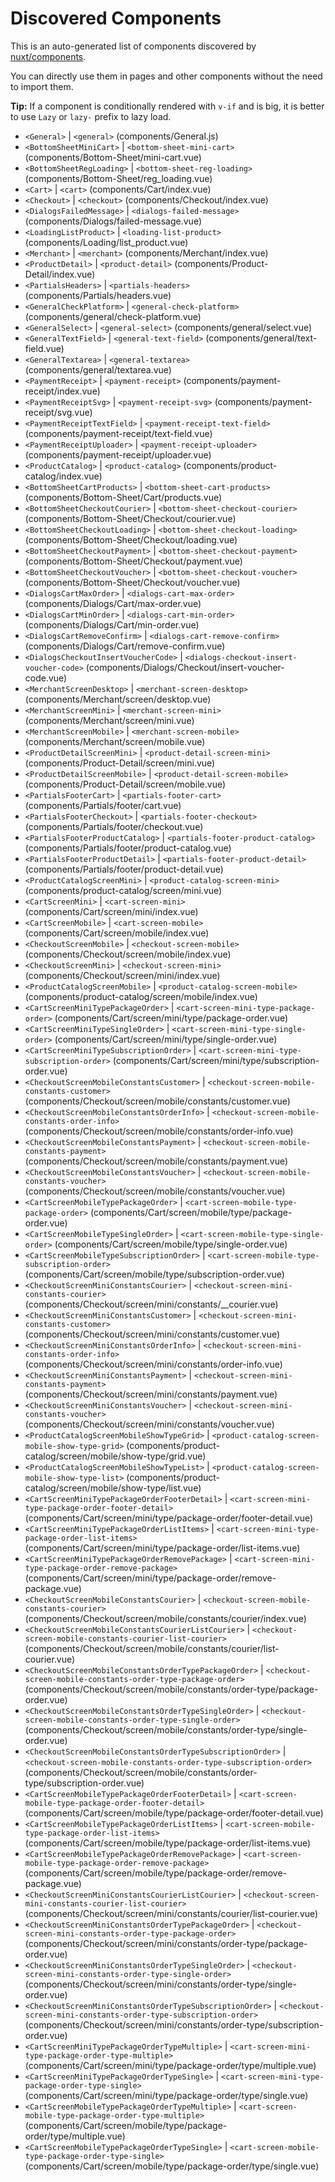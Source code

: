 # Discovered Components

This is an auto-generated list of components discovered by [nuxt/components](https://github.com/nuxt/components).

You can directly use them in pages and other components without the need to import them.

**Tip:** If a component is conditionally rendered with `v-if` and is big, it is better to use `Lazy` or `lazy-` prefix to lazy load.

- `<General>` | `<general>` (components/General.js)
- `<BottomSheetMiniCart>` | `<bottom-sheet-mini-cart>` (components/Bottom-Sheet/mini-cart.vue)
- `<BottomSheetRegLoading>` | `<bottom-sheet-reg-loading>` (components/Bottom-Sheet/reg_loading.vue)
- `<Cart>` | `<cart>` (components/Cart/index.vue)
- `<Checkout>` | `<checkout>` (components/Checkout/index.vue)
- `<DialogsFailedMessage>` | `<dialogs-failed-message>` (components/Dialogs/failed-message.vue)
- `<LoadingListProduct>` | `<loading-list-product>` (components/Loading/list_product.vue)
- `<Merchant>` | `<merchant>` (components/Merchant/index.vue)
- `<ProductDetail>` | `<product-detail>` (components/Product-Detail/index.vue)
- `<PartialsHeaders>` | `<partials-headers>` (components/Partials/headers.vue)
- `<GeneralCheckPlatform>` | `<general-check-platform>` (components/general/check-platform.vue)
- `<GeneralSelect>` | `<general-select>` (components/general/select.vue)
- `<GeneralTextField>` | `<general-text-field>` (components/general/text-field.vue)
- `<GeneralTextarea>` | `<general-textarea>` (components/general/textarea.vue)
- `<PaymentReceipt>` | `<payment-receipt>` (components/payment-receipt/index.vue)
- `<PaymentReceiptSvg>` | `<payment-receipt-svg>` (components/payment-receipt/svg.vue)
- `<PaymentReceiptTextField>` | `<payment-receipt-text-field>` (components/payment-receipt/text-field.vue)
- `<PaymentReceiptUploader>` | `<payment-receipt-uploader>` (components/payment-receipt/uploader.vue)
- `<ProductCatalog>` | `<product-catalog>` (components/product-catalog/index.vue)
- `<BottomSheetCartProducts>` | `<bottom-sheet-cart-products>` (components/Bottom-Sheet/Cart/products.vue)
- `<BottomSheetCheckoutCourier>` | `<bottom-sheet-checkout-courier>` (components/Bottom-Sheet/Checkout/courier.vue)
- `<BottomSheetCheckoutLoading>` | `<bottom-sheet-checkout-loading>` (components/Bottom-Sheet/Checkout/loading.vue)
- `<BottomSheetCheckoutPayment>` | `<bottom-sheet-checkout-payment>` (components/Bottom-Sheet/Checkout/payment.vue)
- `<BottomSheetCheckoutVoucher>` | `<bottom-sheet-checkout-voucher>` (components/Bottom-Sheet/Checkout/voucher.vue)
- `<DialogsCartMaxOrder>` | `<dialogs-cart-max-order>` (components/Dialogs/Cart/max-order.vue)
- `<DialogsCartMinOrder>` | `<dialogs-cart-min-order>` (components/Dialogs/Cart/min-order.vue)
- `<DialogsCartRemoveConfirm>` | `<dialogs-cart-remove-confirm>` (components/Dialogs/Cart/remove-confirm.vue)
- `<DialogsCheckoutInsertVoucherCode>` | `<dialogs-checkout-insert-voucher-code>` (components/Dialogs/Checkout/insert-voucher-code.vue)
- `<MerchantScreenDesktop>` | `<merchant-screen-desktop>` (components/Merchant/screen/desktop.vue)
- `<MerchantScreenMini>` | `<merchant-screen-mini>` (components/Merchant/screen/mini.vue)
- `<MerchantScreenMobile>` | `<merchant-screen-mobile>` (components/Merchant/screen/mobile.vue)
- `<ProductDetailScreenMini>` | `<product-detail-screen-mini>` (components/Product-Detail/screen/mini.vue)
- `<ProductDetailScreenMobile>` | `<product-detail-screen-mobile>` (components/Product-Detail/screen/mobile.vue)
- `<PartialsFooterCart>` | `<partials-footer-cart>` (components/Partials/footer/cart.vue)
- `<PartialsFooterCheckout>` | `<partials-footer-checkout>` (components/Partials/footer/checkout.vue)
- `<PartialsFooterProductCatalog>` | `<partials-footer-product-catalog>` (components/Partials/footer/product-catalog.vue)
- `<PartialsFooterProductDetail>` | `<partials-footer-product-detail>` (components/Partials/footer/product-detail.vue)
- `<ProductCatalogScreenMini>` | `<product-catalog-screen-mini>` (components/product-catalog/screen/mini.vue)
- `<CartScreenMini>` | `<cart-screen-mini>` (components/Cart/screen/mini/index.vue)
- `<CartScreenMobile>` | `<cart-screen-mobile>` (components/Cart/screen/mobile/index.vue)
- `<CheckoutScreenMobile>` | `<checkout-screen-mobile>` (components/Checkout/screen/mobile/index.vue)
- `<CheckoutScreenMini>` | `<checkout-screen-mini>` (components/Checkout/screen/mini/index.vue)
- `<ProductCatalogScreenMobile>` | `<product-catalog-screen-mobile>` (components/product-catalog/screen/mobile/index.vue)
- `<CartScreenMiniTypePackageOrder>` | `<cart-screen-mini-type-package-order>` (components/Cart/screen/mini/type/package-order.vue)
- `<CartScreenMiniTypeSingleOrder>` | `<cart-screen-mini-type-single-order>` (components/Cart/screen/mini/type/single-order.vue)
- `<CartScreenMiniTypeSubscriptionOrder>` | `<cart-screen-mini-type-subscription-order>` (components/Cart/screen/mini/type/subscription-order.vue)
- `<CheckoutScreenMobileConstantsCustomer>` | `<checkout-screen-mobile-constants-customer>` (components/Checkout/screen/mobile/constants/customer.vue)
- `<CheckoutScreenMobileConstantsOrderInfo>` | `<checkout-screen-mobile-constants-order-info>` (components/Checkout/screen/mobile/constants/order-info.vue)
- `<CheckoutScreenMobileConstantsPayment>` | `<checkout-screen-mobile-constants-payment>` (components/Checkout/screen/mobile/constants/payment.vue)
- `<CheckoutScreenMobileConstantsVoucher>` | `<checkout-screen-mobile-constants-voucher>` (components/Checkout/screen/mobile/constants/voucher.vue)
- `<CartScreenMobileTypePackageOrder>` | `<cart-screen-mobile-type-package-order>` (components/Cart/screen/mobile/type/package-order.vue)
- `<CartScreenMobileTypeSingleOrder>` | `<cart-screen-mobile-type-single-order>` (components/Cart/screen/mobile/type/single-order.vue)
- `<CartScreenMobileTypeSubscriptionOrder>` | `<cart-screen-mobile-type-subscription-order>` (components/Cart/screen/mobile/type/subscription-order.vue)
- `<CheckoutScreenMiniConstantsCourier>` | `<checkout-screen-mini-constants-courier>` (components/Checkout/screen/mini/constants/__courier.vue)
- `<CheckoutScreenMiniConstantsCustomer>` | `<checkout-screen-mini-constants-customer>` (components/Checkout/screen/mini/constants/customer.vue)
- `<CheckoutScreenMiniConstantsOrderInfo>` | `<checkout-screen-mini-constants-order-info>` (components/Checkout/screen/mini/constants/order-info.vue)
- `<CheckoutScreenMiniConstantsPayment>` | `<checkout-screen-mini-constants-payment>` (components/Checkout/screen/mini/constants/payment.vue)
- `<CheckoutScreenMiniConstantsVoucher>` | `<checkout-screen-mini-constants-voucher>` (components/Checkout/screen/mini/constants/voucher.vue)
- `<ProductCatalogScreenMobileShowTypeGrid>` | `<product-catalog-screen-mobile-show-type-grid>` (components/product-catalog/screen/mobile/show-type/grid.vue)
- `<ProductCatalogScreenMobileShowTypeList>` | `<product-catalog-screen-mobile-show-type-list>` (components/product-catalog/screen/mobile/show-type/list.vue)
- `<CartScreenMiniTypePackageOrderFooterDetail>` | `<cart-screen-mini-type-package-order-footer-detail>` (components/Cart/screen/mini/type/package-order/footer-detail.vue)
- `<CartScreenMiniTypePackageOrderListItems>` | `<cart-screen-mini-type-package-order-list-items>` (components/Cart/screen/mini/type/package-order/list-items.vue)
- `<CartScreenMiniTypePackageOrderRemovePackage>` | `<cart-screen-mini-type-package-order-remove-package>` (components/Cart/screen/mini/type/package-order/remove-package.vue)
- `<CheckoutScreenMobileConstantsCourier>` | `<checkout-screen-mobile-constants-courier>` (components/Checkout/screen/mobile/constants/courier/index.vue)
- `<CheckoutScreenMobileConstantsCourierListCourier>` | `<checkout-screen-mobile-constants-courier-list-courier>` (components/Checkout/screen/mobile/constants/courier/list-courier.vue)
- `<CheckoutScreenMobileConstantsOrderTypePackageOrder>` | `<checkout-screen-mobile-constants-order-type-package-order>` (components/Checkout/screen/mobile/constants/order-type/package-order.vue)
- `<CheckoutScreenMobileConstantsOrderTypeSingleOrder>` | `<checkout-screen-mobile-constants-order-type-single-order>` (components/Checkout/screen/mobile/constants/order-type/single-order.vue)
- `<CheckoutScreenMobileConstantsOrderTypeSubscriptionOrder>` | `<checkout-screen-mobile-constants-order-type-subscription-order>` (components/Checkout/screen/mobile/constants/order-type/subscription-order.vue)
- `<CartScreenMobileTypePackageOrderFooterDetail>` | `<cart-screen-mobile-type-package-order-footer-detail>` (components/Cart/screen/mobile/type/package-order/footer-detail.vue)
- `<CartScreenMobileTypePackageOrderListItems>` | `<cart-screen-mobile-type-package-order-list-items>` (components/Cart/screen/mobile/type/package-order/list-items.vue)
- `<CartScreenMobileTypePackageOrderRemovePackage>` | `<cart-screen-mobile-type-package-order-remove-package>` (components/Cart/screen/mobile/type/package-order/remove-package.vue)
- `<CheckoutScreenMiniConstantsCourierListCourier>` | `<checkout-screen-mini-constants-courier-list-courier>` (components/Checkout/screen/mini/constants/courier/list-courier.vue)
- `<CheckoutScreenMiniConstantsOrderTypePackageOrder>` | `<checkout-screen-mini-constants-order-type-package-order>` (components/Checkout/screen/mini/constants/order-type/package-order.vue)
- `<CheckoutScreenMiniConstantsOrderTypeSingleOrder>` | `<checkout-screen-mini-constants-order-type-single-order>` (components/Checkout/screen/mini/constants/order-type/single-order.vue)
- `<CheckoutScreenMiniConstantsOrderTypeSubscriptionOrder>` | `<checkout-screen-mini-constants-order-type-subscription-order>` (components/Checkout/screen/mini/constants/order-type/subscription-order.vue)
- `<CartScreenMiniTypePackageOrderTypeMultiple>` | `<cart-screen-mini-type-package-order-type-multiple>` (components/Cart/screen/mini/type/package-order/type/multiple.vue)
- `<CartScreenMiniTypePackageOrderTypeSingle>` | `<cart-screen-mini-type-package-order-type-single>` (components/Cart/screen/mini/type/package-order/type/single.vue)
- `<CartScreenMobileTypePackageOrderTypeMultiple>` | `<cart-screen-mobile-type-package-order-type-multiple>` (components/Cart/screen/mobile/type/package-order/type/multiple.vue)
- `<CartScreenMobileTypePackageOrderTypeSingle>` | `<cart-screen-mobile-type-package-order-type-single>` (components/Cart/screen/mobile/type/package-order/type/single.vue)
